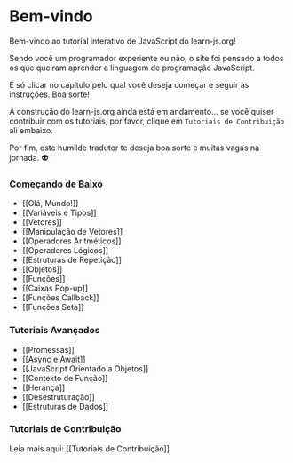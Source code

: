 # Bem-vindo

Bem-vindo ao tutorial interativo de JavaScript do learn-js.org!

Sendo você um programador experiente ou não, o site foi pensado a todos os que queiram aprender a linguagem de programação JavaScript.

É só clicar no capítulo pelo qual você deseja começar e seguir as instruções. Boa sorte!

A construção do learn-js.org ainda está em andamento... se você quiser contribuir com os tutoriais, por favor, clique em `Tutoriais de Contribuição` ali embaixo.

Por fim, este humilde tradutor te deseja boa sorte e muitas vagas na jornada. :alien:

### Começando de Baixo

- [[Olá, Mundo!]]
- [[Variáveis e Tipos]]
- [[Vetores]]
- [[Manipulação de Vetores]]
- [[Operadores Aritméticos]]
- [[Operadores Lógicos]]
- [[Estruturas de Repetição]]
- [[Objetos]]
- [[Funções]]
- [[Caixas Pop-up]]
- [[Funções Callback]]
- [[Funções Seta]]

### Tutoriais Avançados

- [[Promessas]]
- [[Async e Await]]
- [[JavaScript Orientado a Objetos]]
- [[Contexto de Função]]
- [[Herança]]
- [[Desestruturação]]
- [[Estruturas de Dados]]

### Tutoriais de Contribuição

Leia mais aqui: [[Tutoriais de Contribuição]]